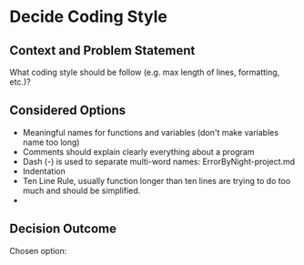 # Decide Coding Style 

## Context and Problem Statement
What coding style should be follow (e.g. max length of lines, formatting, etc.)? 

## Considered Options

* Meaningful names for functions and variables (don't make variables name too long) 
* Comments should explain clearly everything about a program
* Dash (-) is used to separate multi-word names: ErrorByNight-project.md
* Indentation
* Ten Line Rule, usually function longer than ten lines are trying to do too much and should be simplified.
* 

## Decision Outcome

Chosen option: 
